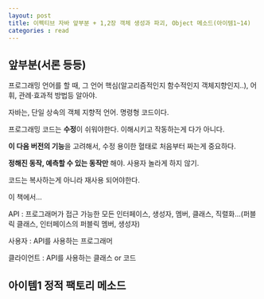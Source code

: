 ```yaml
---
layout: post
title: 이펙티브 자바 앞부분 + 1,2장 객체 생성과 파괴, Object 메소드(아이템1~14)
categories : read
---
```


## 앞부분(서론 등등)


프로그래밍 언어를 할 때, 그 언어 핵심(알고리즘적인지 함수적인지 객체지향인지..), 어휘, 관례·효과적 방법등 알아야.

자바는, 단일 상속의 객체 지향적 언어. 명령형 코드이다.



프로그래밍 코드는 **수정**이 쉬워야한다. 이해시키고 작동하는게 다가 아니다.

**이 다음 버전의 기능**을 고려해서, 수정 용이한 혈태로 처음부터 짜는게 중요하다.


**정해진 동작, 예측할 수 있는 동작만** 해야. 사용자 놀라게 하지 않기.

코드는 복사하는게 아니라 재사용 되어야한다.


이 책에서...

API
: 프로그래머가 접근 가능한 모든 인터페이스, 생성자, 멤버, 클래스, 직렬화...(퍼블릭 클래스, 인터페이스의 퍼블릭 멤버, 생성자)

사용자
: API를 사용하는 프로그래머

클라이언트
: API를 사용하는 클래스 or 코드


## 아이템1 정적 팩토리 메소드




